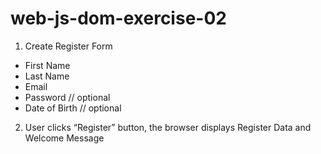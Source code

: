 # web-js-dom-exercise-02

1. Create Register Form
   
- First Name
- Last Name
- Email
- Password       // optional
- Date of Birth  // optional

2. User clicks “Register” button, the browser displays Register Data and Welcome Message
